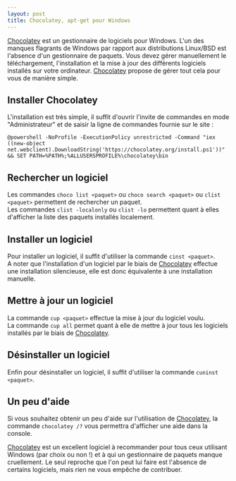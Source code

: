 ```yaml
---
layout: post
title: Chocolatey, apt-get pour Windows
---
```


[Chocolatey] est un gestionnaire de logiciels pour Windows. L'un des manques flagrants de Windows par rapport aux distributions Linux/BSD est l'absence d'un gestionnaire de paquets. Vous devez gérer manuellement le téléchargement, l'installation et la mise à jour des différents logiciels installés sur votre ordinateur.
[Chocolatey] propose de gérer tout cela pour vous de manière simple.

## Installer Chocolatey
L'installation est très simple, il suffit d'ouvrir l'invite de commandes en mode "Administrateur" et de saisir la ligne de commandes fournie sur le site :
	
	@powershell -NoProfile -ExecutionPolicy unrestricted -Command "iex ((new-object net.webclient).DownloadString('https://chocolatey.org/install.ps1'))" && SET PATH=%PATH%;%ALLUSERSPROFILE%\chocolatey\bin

## Rechercher un logiciel
Les commandes `choco list <paquet>` ou `choco search <paquet>` ou `clist <paquet>` permettent de rechercher un paquet.  
Les commandes `clist -localonly` ou `clist -lo` permettent quant à elles d'afficher la liste des paquets installés localement.

## Installer un logiciel
Pour installer un logiciel, il suffit d'utiliser la commande `cinst <paquet>`.  
A noter que l'installation d'un logiciel par le biais de [Chocolatey] effectue une installation silencieuse, elle est donc équivalente à une installation manuelle.

## Mettre à jour un logiciel
La commande `cup <paquet>` effectue la mise à jour du logiciel voulu.  
La commande `cup all` permet quant à elle de mettre à jour tous les logiciels installés par le biais de [Chocolatey].

## Désinstaller un logiciel
Enfin pour désinstaller un logiciel, il suffit d'utiliser la commande `cuninst <paquet>`.

## Un peu d'aide
Si vous souhaitez obtenir un peu d'aide sur l'utilisation de [Chocolatey], la commande `chocolatey /?` vous permettra d'afficher une aide dans la console.

[Chocolatey] est un excellent logiciel à recommander pour tous ceux utilisant Windows (par choix ou non !) et à qui un gestionnaire de paquets manque cruellement. Le seul reproche que l'on peut lui faire est l'absence de certains logiciels, mais rien ne vous empêche de contribuer.

[Chocolatey]: http://chocolatey.org/

